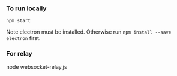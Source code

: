 ### To run locally

`npm start` 

Note electron must be installed. Otherwise run `npm install --save electron` first.

### For relay

node websocket-relay.js